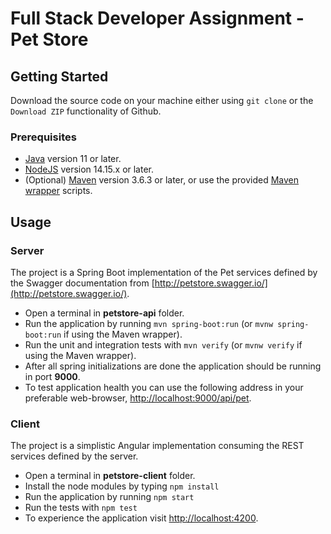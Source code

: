 # Full Stack Developer Assignment - Pet Store

## Getting Started

Download the source code on your machine either using `git clone` or the `Download ZIP` functionality of Github.

### Prerequisites
* [Java](https://www.oracle.com/java/technologies/downloads/) version 11 or later.
* [NodeJS](https://nodejs.org/en/) version 14.15.x or later.
* (Optional) [Maven](https://maven.apache.org/download.cgi) version 3.6.3 or later, or use the provided [Maven wrapper](https://maven.apache.org/wrapper/) scripts.

## Usage

### Server

The project is a Spring Boot implementation of the Pet services defined by the Swagger documentation from [http://petstore.swagger.io/](http://petstore.swagger.io/). 

* Open a terminal in **petstore-api** folder.
* Run the application by running `mvn spring-boot:run` (or `mvnw spring-boot:run` if using the Maven wrapper).
* Run the unit and integration tests with `mvn verify` (or `mvnw verify` if using the Maven wrapper).
* After all spring initializations are done the application should be running in port __9000__. 
* To test application health you can use the following address in your preferable web-browser, [http://localhost:9000/api/pet](http://localhost:9000/api/pet).

### Client

The project is a simplistic Angular implementation consuming the REST services defined by the server.

* Open a terminal in **petstore-client** folder.
* Install the node modules by typing `npm install`
* Run the application by running `npm start`
* Run the tests with `npm test`
* To experience the application visit [http://localhost:4200](http://localhost:4200).
